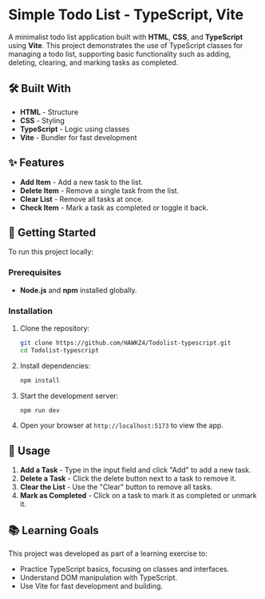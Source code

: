 # Simple Todo List - TypeScript, Vite

A minimalist todo list application built with **HTML**, **CSS**, and **TypeScript** using **Vite**. This project demonstrates the use of TypeScript classes for managing a todo list, supporting basic functionality such as adding, deleting, clearing, and marking tasks as completed.

## 🛠️ Built With

- **HTML** - Structure
- **CSS** - Styling
- **TypeScript** - Logic using classes
- **Vite** - Bundler for fast development

## ✨ Features

- **Add Item** - Add a new task to the list.
- **Delete Item** - Remove a single task from the list.
- **Clear List** - Remove all tasks at once.
- **Check Item** - Mark a task as completed or toggle it back.

## 🚀 Getting Started

To run this project locally:

### Prerequisites

- **Node.js** and **npm** installed globally.

### Installation

1. Clone the repository:

   ```bash
   git clone https://github.com/HAWKZ4/Todolist-typescript.git
   cd Todolist-typescript
   ```

2. Install dependencies:

   ```bash
   npm install
   ```

3. Start the development server:

   ```bash
   npm run dev
   ```

4. Open your browser at `http://localhost:5173` to view the app.


## 📖 Usage

1. **Add a Task** - Type in the input field and click "Add" to add a new task.
2. **Delete a Task** - Click the delete button next to a task to remove it.
3. **Clear the List** - Use the "Clear" button to remove all tasks.
4. **Mark as Completed** - Click on a task to mark it as completed or unmark it.

## 📚 Learning Goals

This project was developed as part of a learning exercise to:

- Practice TypeScript basics, focusing on classes and interfaces.
- Understand DOM manipulation with TypeScript.
- Use Vite for fast development and building.
